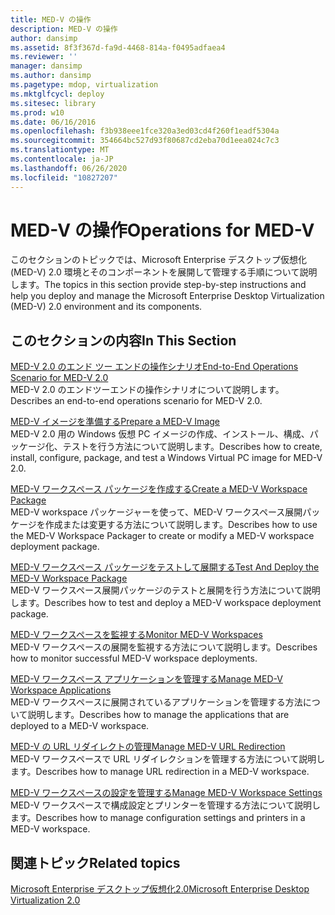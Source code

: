 ```yaml
---
title: MED-V の操作
description: MED-V の操作
author: dansimp
ms.assetid: 8f3f367d-fa9d-4468-814a-f0495adfaea4
ms.reviewer: ''
manager: dansimp
ms.author: dansimp
ms.pagetype: mdop, virtualization
ms.mktglfcycl: deploy
ms.sitesec: library
ms.prod: w10
ms.date: 06/16/2016
ms.openlocfilehash: f3b938eee1fce320a3ed03cd4f260f1eadf5304a
ms.sourcegitcommit: 354664bc527d93f80687cd2eba70d1eea024c7c3
ms.translationtype: MT
ms.contentlocale: ja-JP
ms.lasthandoff: 06/26/2020
ms.locfileid: "10827207"
---
```

# <span data-ttu-id="0bf87-103">MED-V の操作</span><span class="sxs-lookup"><span data-stu-id="0bf87-103">Operations for MED-V</span></span>


<span data-ttu-id="0bf87-104">このセクションのトピックでは、Microsoft Enterprise デスクトップ仮想化 (MED-V) 2.0 環境とそのコンポーネントを展開して管理する手順について説明します。</span><span class="sxs-lookup"><span data-stu-id="0bf87-104">The topics in this section provide step-by-step instructions and help you deploy and manage the Microsoft Enterprise Desktop Virtualization (MED-V) 2.0 environment and its components.</span></span>

## <span data-ttu-id="0bf87-105">このセクションの内容</span><span class="sxs-lookup"><span data-stu-id="0bf87-105">In This Section</span></span>


<a href="" id="end-to-end-operations-scenario-for-med-v-2-0"></a>[<span data-ttu-id="0bf87-106">MED-V 2.0 のエンド ツー エンドの操作シナリオ</span><span class="sxs-lookup"><span data-stu-id="0bf87-106">End-to-End Operations Scenario for MED-V 2.0</span></span>](end-to-end-operations-scenario-for-med-v-20.md)  
<span data-ttu-id="0bf87-107">MED-V 2.0 のエンドツーエンドの操作シナリオについて説明します。</span><span class="sxs-lookup"><span data-stu-id="0bf87-107">Describes an end-to-end operations scenario for MED-V 2.0.</span></span>

<a href="" id="prepare-a-med-v-image"></a>[<span data-ttu-id="0bf87-108">MED-V イメージを準備する</span><span class="sxs-lookup"><span data-stu-id="0bf87-108">Prepare a MED-V Image</span></span>](prepare-a-med-v-image.md)  
<span data-ttu-id="0bf87-109">MED-V 2.0 用の Windows 仮想 PC イメージの作成、インストール、構成、パッケージ化、テストを行う方法について説明します。</span><span class="sxs-lookup"><span data-stu-id="0bf87-109">Describes how to create, install, configure, package, and test a Windows Virtual PC image for MED-V 2.0.</span></span>

<a href="" id="create-a-med-v-workspace-package"></a>[<span data-ttu-id="0bf87-110">MED-V ワークスペース パッケージを作成する</span><span class="sxs-lookup"><span data-stu-id="0bf87-110">Create a MED-V Workspace Package</span></span>](create-a-med-v-workspace-package.md)  
<span data-ttu-id="0bf87-111">MED-V workspace パッケージャーを使って、MED-V ワークスペース展開パッケージを作成または変更する方法について説明します。</span><span class="sxs-lookup"><span data-stu-id="0bf87-111">Describes how to use the MED-V Workspace Packager to create or modify a MED-V workspace deployment package.</span></span>

<a href="" id="test-and-deploy-the-med-v-workspace-package"></a>[<span data-ttu-id="0bf87-112">MED-V ワークスペース パッケージをテストして展開する</span><span class="sxs-lookup"><span data-stu-id="0bf87-112">Test And Deploy the MED-V Workspace Package</span></span>](test-and-deploy-the-med-v-workspace-package.md)  
<span data-ttu-id="0bf87-113">MED-V ワークスペース展開パッケージのテストと展開を行う方法について説明します。</span><span class="sxs-lookup"><span data-stu-id="0bf87-113">Describes how to test and deploy a MED-V workspace deployment package.</span></span>

<a href="" id="monitor-med-v-workspaces"></a>[<span data-ttu-id="0bf87-114">MED-V ワークスペースを監視する</span><span class="sxs-lookup"><span data-stu-id="0bf87-114">Monitor MED-V Workspaces</span></span>](monitor-med-v-workspaces.md)  
<span data-ttu-id="0bf87-115">MED-V ワークスペースの展開を監視する方法について説明します。</span><span class="sxs-lookup"><span data-stu-id="0bf87-115">Describes how to monitor successful MED-V workspace deployments.</span></span>

<a href="" id="manage-med-v-workspace-applications"></a>[<span data-ttu-id="0bf87-116">MED-V ワークスペース アプリケーションを管理する</span><span class="sxs-lookup"><span data-stu-id="0bf87-116">Manage MED-V Workspace Applications</span></span>](manage-med-v-workspace-applications.md)  
<span data-ttu-id="0bf87-117">MED-V ワークスペースに展開されているアプリケーションを管理する方法について説明します。</span><span class="sxs-lookup"><span data-stu-id="0bf87-117">Describes how to manage the applications that are deployed to a MED-V workspace.</span></span>

<a href="" id="manage-med-v-url-redirection"></a>[<span data-ttu-id="0bf87-118">MED-V の URL リダイレクトの管理</span><span class="sxs-lookup"><span data-stu-id="0bf87-118">Manage MED-V URL Redirection</span></span>](manage-med-v-url-redirection.md)  
<span data-ttu-id="0bf87-119">MED-V ワークスペースで URL リダイレクションを管理する方法について説明します。</span><span class="sxs-lookup"><span data-stu-id="0bf87-119">Describes how to manage URL redirection in a MED-V workspace.</span></span>

<a href="" id="manage-med-v-workspace-settings"></a>[<span data-ttu-id="0bf87-120">MED-V ワークスペースの設定を管理する</span><span class="sxs-lookup"><span data-stu-id="0bf87-120">Manage MED-V Workspace Settings</span></span>](manage-med-v-workspace-settings.md)  
<span data-ttu-id="0bf87-121">MED-V ワークスペースで構成設定とプリンターを管理する方法について説明します。</span><span class="sxs-lookup"><span data-stu-id="0bf87-121">Describes how to manage configuration settings and printers in a MED-V workspace.</span></span>

## <span data-ttu-id="0bf87-122">関連トピック</span><span class="sxs-lookup"><span data-stu-id="0bf87-122">Related topics</span></span>


[<span data-ttu-id="0bf87-123">Microsoft Enterprise デスクトップ仮想化2.0</span><span class="sxs-lookup"><span data-stu-id="0bf87-123">Microsoft Enterprise Desktop Virtualization 2.0</span></span>](index.md)

 

 





